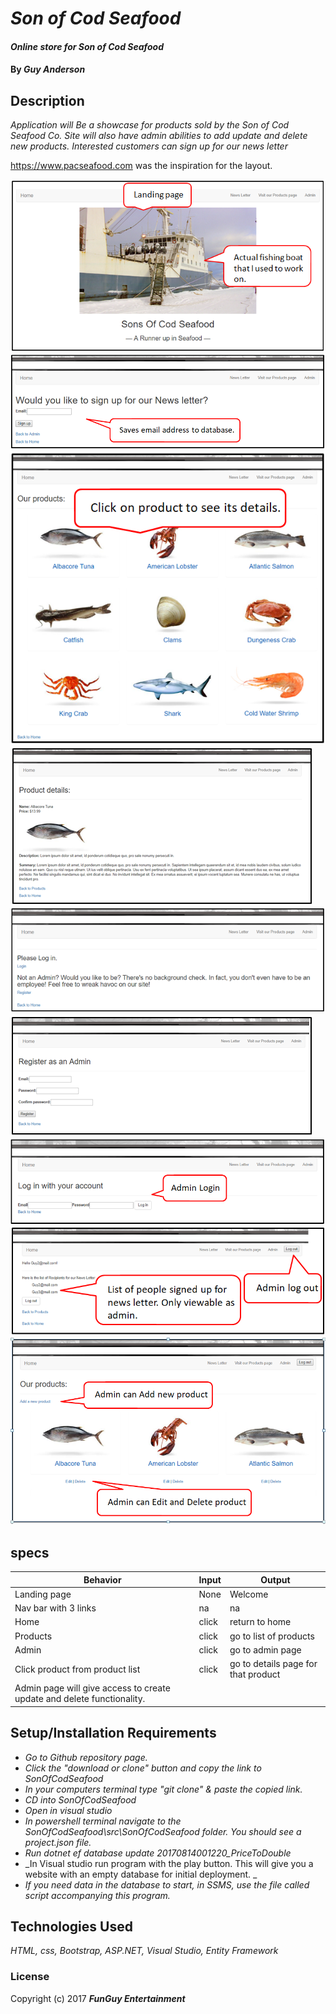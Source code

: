 ﻿# _Son of Cod Seafood_

#### _Online store for Son of Cod Seafood_

#### By _**Guy Anderson**_

## Description

_Application will Be a showcase for products sold by the Son of Cod Seafood Co. Site will also have admin abilities to add update and delete new products. Interested customers can sign up for our news letter_

https://www.pacseafood.com was the inspiration for the layout.

![Home](wwwroot/img/home.PNG)
![News](wwwroot/img/news.PNG)
![Product](wwwroot/img/product.PNG)
![Details](wwwroot/img/details.PNG)
![Admin](wwwroot/img/admin.PNG)
![Register](wwwroot/img/register.PNG)
![Login](wwwroot/img/login.PNG)
![Adminview](wwwroot/img/adminview.PNG)
![Crud](wwwroot/img/crud.PNG)

## specs
| Behavior | Input | Output |
|---|---|---|
| Landing page | None | Welcome |
| Nav bar with 3 links | na | na |
| Home | click | return to home |
| Products | click | go to list of products |
| Admin | click | go to admin page |
| Click product from product list | click | go to details page for that product |
Admin page will give access to create update and delete functionality.  |

## Setup/Installation Requirements


* _Go to Github repository page._
* _Click the "download or clone" button and copy the link to SonOfCodSeafood_
* _In your computers terminal type "git clone" & paste the copied link._
* _CD into SonOfCodSeafood_
* _Open in visual studio_
* _In powershell terminal navigate to the SonOfCodSeafood\src\SonOfCodSeafood folder. You should see a project.json file._
* _Run dotnet ef database update 20170814001220_PriceToDouble_
* _In Visual studio run program with the play button. This will give you a website with an empty database for initial deployment. _
* _If you need data in the database to start, in SSMS, use the file called script accompanying this program._




## Technologies Used

_HTML, css, Bootstrap, ASP.NET, Visual Studio, Entity Framework_

### License

Copyright (c) 2017 **_FunGuy Entertainment_**